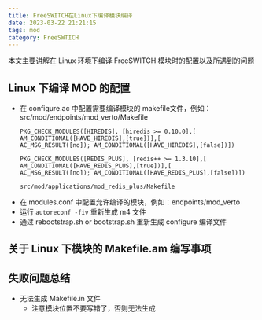 ```yaml
---
title: FreeSWITCH在Linux下编译模块编译
date: 2023-03-22 21:21:15
tags: mod
category: FreeSWTICH
---
```


本文主要讲解在 Linux 环境下编译 FreeSWITCH 模块时的配置以及所遇到的问题

## Linux 下编译 MOD 的配置

+ 在 configure.ac 中配置需要编译模块的 makefile文件，例如：src/mod/endpoints/mod_verto/Makefile
    ```shell
    PKG_CHECK_MODULES([HIREDIS], [hiredis >= 0.10.0],[
    AM_CONDITIONAL([HAVE_HIREDIS],[true])],[
    AC_MSG_RESULT([no]); AM_CONDITIONAL([HAVE_HIREDIS],[false])])
    
    PKG_CHECK_MODULES([REDIS_PLUS], [redis++ >= 1.3.10],[
    AM_CONDITIONAL([HAVE_REDIS_PLUS],[true])],[
    AC_MSG_RESULT([no]); AM_CONDITIONAL([HAVE_REDIS_PLUS],[false])])
    
    src/mod/applications/mod_redis_plus/Makefile
    ```
+ 在 modules.conf 中配置允许编译的模块，例如：endpoints/mod_verto
+ 运行 `autoreconf -fiv` 重新生成 m4 文件
+ 通过 rebootstrap.sh or bootstrap.sh 重新生成 configure 编译文件

## 关于 Linux 下模块的 Makefile.am 编写事项



## 失败问题总结

+ 无法生成 Makefile.in 文件
    + 注意模块位置不要写错了，否则无法生成
